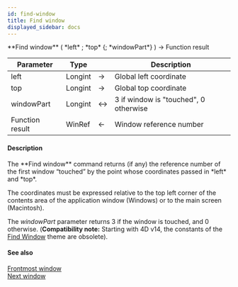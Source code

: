 ```yaml
---
id: find-window
title: Find window
displayed_sidebar: docs
---
```


<!--REF #_command_.Find window.Syntax-->**Find window** ( *left* ; *top* {; *windowPart*} ) -> Function result<!-- END REF-->
<!--REF #_command_.Find window.Params-->
| Parameter | Type |  | Description |
| --- | --- | --- | --- |
| left | Longint | -> | Global left coordinate |
| top | Longint | -> | Global top coordinate |
| windowPart | Longint | <-> | 3 if window is "touched", 0 otherwise |
| Function result | WinRef | <- | Window reference number |

<!-- END REF-->

#### Description 

<!--REF #_command_.Find window.Summary-->The **Find window** command returns (if any) the reference number of the first window “touched” by the point whose coordinates passed in *left* and *top*.<!-- END REF-->

The coordinates must be expressed relative to the top left corner of the contents area of the application window (Windows) or to the main screen (Macintosh).

The *windowPart* parameter returns 3 if the window is touched, and 0 otherwise. (**Compatibility note:** Starting with 4D v14, the constants of the [Find Window](/4Dv20R6/4D/20-R6/Find-Window.302-6958482.en.html) theme are obsolete). 

#### See also 

[Frontmost window](frontmost-window.md)  
[Next window](next-window.md)  